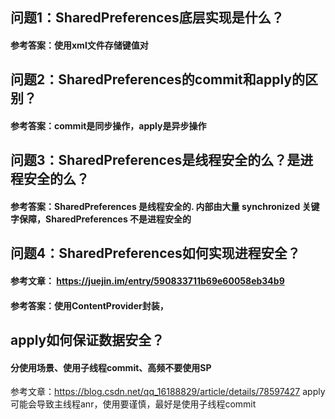 ## 问题1：SharedPreferences底层实现是什么？
#### 参考答案：使用xml文件存储键值对
## 问题2：SharedPreferences的commit和apply的区别？
#### 参考答案：commit是同步操作，apply是异步操作
## 问题3：SharedPreferences是线程安全的么？是进程安全的么？
#### 参考答案：SharedPreferences 是线程安全的. 内部由大量 synchronized 关键字保障，SharedPreferences 不是进程安全的
## 问题4：SharedPreferences如何实现进程安全？
#### 参考文章： https://juejin.im/entry/590833711b69e60058eb34b9
#### 参考答案：使用ContentProvider封装，
## apply如何保证数据安全？
#### 分使用场景、使用子线程commit、高频不要使用SP

参考文章：https://blog.csdn.net/qq_16188829/article/details/78597427
apply可能会导致主线程anr，使用要谨慎，最好是使用子线程commit
